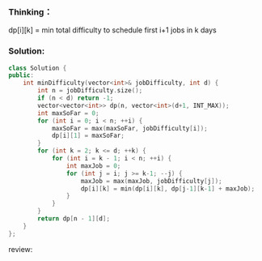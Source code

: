 ### Thinking：
dp\[i]\[k] = min total difficulty to schedule first i+1 jobs in k days

### Solution:

```cpp
class Solution {
public:
    int minDifficulty(vector<int>& jobDifficulty, int d) {
	    int n = jobDifficulty.size();
        if (n < d) return -1;
        vector<vector<int>> dp(n, vector<int>(d+1, INT_MAX));
		int maxSoFar = 0;
		for (int i = 0; i < n; ++i) {
			maxSoFar = max(maxSoFar, jobDifficulty[i]);
			dp[i][1] = maxSoFar;
		}
        for (int k = 2; k <= d; ++k) {
	        for (int i = k - 1; i < n; ++i) {
		        int maxJob = 0;
		        for (int j = i; j >= k-1; --j) {
			        maxJob = max(maxJob, jobDifficulty[j]);
			        dp[i][k] = min(dp[i][k], dp[j-1][k-1] + maxJob);
		        }
	        }
        }
        return dp[n - 1][d];
    }
};
```

review:
